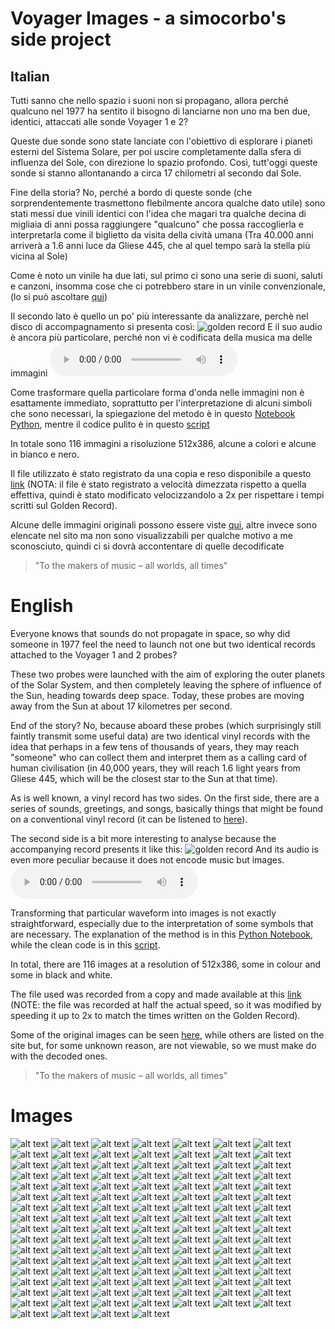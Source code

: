 # Voyager Images - a simocorbo's side project
## Italian
Tutti sanno che nello spazio i suoni non si propagano, allora perché qualcuno nel 1977 ha sentito il bisogno di lanciarne non uno ma ben due, identici, attaccati alle sonde Voyager 1 e 2?

Queste due sonde sono state lanciate con l'obiettivo di esplorare i pianeti esterni del Sistema Solare, per poi uscire completamente dalla sfera di influenza del Sole, con direzione lo spazio profondo.
Così, tutt'oggi queste sonde si stanno allontanando a circa 17 chilometri al secondo dal Sole.

Fine della storia? No, perché a bordo di queste sonde (che sorprendentemente trasmettono flebilmente ancora qualche dato utile) sono stati messi due vinili identici con l'idea che magari tra qualche decina di migliaia di anni possa raggiungere "qualcuno" che possa raccoglierla e interpretarla come il biglietto da visita della cività umana (Tra 40.000 anni arriverà a 1.6 anni luce da Gliese 445, che al quel tempo sarà la stella più vicina al Sole)

Come è noto un vinile ha due lati, sul primo ci sono una serie di suoni, saluti e canzoni, insomma cose che ci potrebbero stare in un vinile convenzionale, (lo si può ascoltare [qui](https://www.youtube.com/watch?v=ELnn9V01EiI))

Il secondo lato è quello un po' più interessante da analizzare, perchè nel disco di accompagnamento si presenta così:
![golden record](resources/goldenrecord.jpeg)
E il suo audio è ancora più particolare, perché non vi è codificata della musica ma delle immagini
<audio controls src="resources/voyager_images_double.wav" title="Dati"></audio>

Come trasformare quella particolare forma d'onda nelle immagini non è esattamente immediato, soprattutto per l'interpretazione di alcuni simboli che sono necessari, la spiegazione del metodo è in questo [Notebook Python](decoder.ipynb), mentre il codice pulito è in questo [script](decoder.py)

In totale sono 116 immagini a risoluzione 512x386, alcune a colori e alcune in bianco e nero.

Il file utilizzato è stato registrato da una copia e reso disponibile a questo [link](https://soundcloud.com/user-482195982/voyager-golden-record-encoded-images) (NOTA: il file è stato registrato a velocità dimezzata rispetto a quella effettiva, quindi è stato modificato velocizzandolo a 2x per rispettare i tempi scritti sul Golden Record).

Alcune delle immagini originali possono essere viste [qui](https://voyager.jpl.nasa.gov/galleries/images-on-the-golden-record/#missing_images), altre invece sono elencate nel sito ma non sono visualizzabili per qualche motivo a me sconosciuto, quindi ci si dovrà accontentare di quelle decodificate

>"To the makers of music – all worlds, all times"


# English
Everyone knows that sounds do not propagate in space, so why did someone in 1977 feel the need to launch not one but two identical records attached to the Voyager 1 and 2 probes?

These two probes were launched with the aim of exploring the outer planets of the Solar System, and then completely leaving the sphere of influence of the Sun, heading towards deep space. Today, these probes are moving away from the Sun at about 17 kilometres per second.

End of the story? No, because aboard these probes (which surprisingly still faintly transmit some useful data) are two identical vinyl records with the idea that perhaps in a few tens of thousands of years, they may reach "someone" who can collect them and interpret them as a calling card of human civilisation (in 40,000 years, they will reach 1.6 light years from Gliese 445, which will be the closest star to the Sun at that time).

As is well known, a vinyl record has two sides. On the first side, there are a series of sounds, greetings, and songs, basically things that might be found on a conventional vinyl record (it can be listened to [here](https://www.youtube.com/watch?v=ELnn9V01EiI)).

The second side is a bit more interesting to analyse because the accompanying record presents it like this:
![golden record](resources/goldenrecord.jpeg)
And its audio is even more peculiar because it does not encode music but images.
<audio controls src="resources/voyager_images_double.wav" title="Data"></audio>

Transforming that particular waveform into images is not exactly straightforward, especially due to the interpretation of some symbols that are necessary. The explanation of the method is in this [Python Notebook](decoder.ipynb), while the clean code is in this [script](decoder.py).

In total, there are 116 images at a resolution of 512x386, some in colour and some in black and white.

The file used was recorded from a copy and made available at this [link](https://soundcloud.com/user-482195982/voyager-golden-record-encoded-images) (NOTE: the file was recorded at half the actual speed, so it was modified by speeding it up to 2x to match the times written on the Golden Record).

Some of the original images can be seen [here](https://voyager.jpl.nasa.gov/galleries/images-on-the-golden-record/#missing_images), while others are listed on the site but, for some unknown reason, are not viewable, so we must make do with the decoded ones.

>"To the makers of music – all worlds, all times"


# Images
![alt text](output/image_0.png) ![alt text](output/image_1.png) ![alt text](output/image_2.png) ![alt text](output/image_3.png) ![alt text](output/image_4.png) ![alt text](output/image_5.png) ![alt text](output/image_6.png) ![alt text](output/image_7.png) ![alt text](output/image_8.png) ![alt text](output/image_9.png) ![alt text](output/image_10.png) ![alt text](output/image_11.png) ![alt text](output/image_12.png) ![alt text](output/image_13.png) ![alt text](output/image_14.png) ![alt text](output/image_15.png) ![alt text](output/image_16.png) ![alt text](output/image_17.png) ![alt text](output/image_18.png) ![alt text](output/image_19.png) ![alt text](output/image_20.png) ![alt text](output/image_21.png) ![alt text](output/image_22.png) ![alt text](output/image_23.png) ![alt text](output/image_24.png) ![alt text](output/image_25.png) ![alt text](output/image_26.png) ![alt text](output/image_27.png) ![alt text](output/image_28.png) ![alt text](output/image_29.png) ![alt text](output/image_30.png) ![alt text](output/image_31.png) ![alt text](output/image_32.png) ![alt text](output/image_33.png) ![alt text](output/image_34.png) ![alt text](output/image_35.png) ![alt text](output/image_36.png) ![alt text](output/image_37.png) ![alt text](output/image_38.png) ![alt text](output/image_39.png) ![alt text](output/image_40.png) ![alt text](output/image_41.png) ![alt text](output/image_42.png) ![alt text](output/image_43.png) ![alt text](output/image_44.png) ![alt text](output/image_45.png) ![alt text](output/image_46.png) ![alt text](output/image_47.png) ![alt text](output/image_48.png) ![alt text](output/image_49.png) ![alt text](output/image_50.png) ![alt text](output/image_51.png) ![alt text](output/image_52.png) ![alt text](output/image_53.png) ![alt text](output/image_54.png) ![alt text](output/image_55.png) ![alt text](output/image_56.png) ![alt text](output/image_57.png) ![alt text](output/image_58.png) ![alt text](output/image_59.png) ![alt text](output/image_60.png) ![alt text](output/image_61.png) ![alt text](output/image_62.png) ![alt text](output/image_63.png) ![alt text](output/image_64.png) ![alt text](output/image_65.png) ![alt text](output/image_66.png) ![alt text](output/image_67.png) ![alt text](output/image_68.png) ![alt text](output/image_69.png) ![alt text](output/image_70.png) ![alt text](output/image_71.png) ![alt text](output/image_72.png) ![alt text](output/image_73.png) ![alt text](output/image_74.png) ![alt text](output/image_75.png) ![alt text](output/image_76.png) ![alt text](output/image_77.png) ![alt text](output/image_78.png) ![alt text](output/image_79.png) ![alt text](output/image_80.png) ![alt text](output/image_81.png) ![alt text](output/image_82.png) ![alt text](output/image_83.png) ![alt text](output/image_84.png) ![alt text](output/image_85.png) ![alt text](output/image_86.png) ![alt text](output/image_87.png) ![alt text](output/image_88.png) ![alt text](output/image_89.png) ![alt text](output/image_90.png) ![alt text](output/image_91.png) ![alt text](output/image_92.png) ![alt text](output/image_93.png) ![alt text](output/image_94.png) ![alt text](output/image_95.png) ![alt text](output/image_96.png) ![alt text](output/image_97.png) ![alt text](output/image_98.png) ![alt text](output/image_99.png) ![alt text](output/image_100.png) ![alt text](output/image_101.png) ![alt text](output/image_102.png) ![alt text](output/image_103.png) ![alt text](output/image_104.png) ![alt text](output/image_105.png) ![alt text](output/image_106.png) ![alt text](output/image_107.png) ![alt text](output/image_108.png) ![alt text](output/image_109.png) ![alt text](output/image_110.png) ![alt text](output/image_111.png) ![alt text](output/image_112.png) ![alt text](output/image_113.png) ![alt text](output/image_114.png) ![alt text](output/image_115.png)